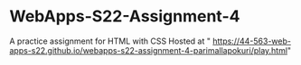 # WebApps-S22-Assignment-4
A practice assignment for HTML with CSS
Hosted at " https://44-563-web-apps-s22.github.io/webapps-s22-assignment-4-parimallapokuri/play.html" 

